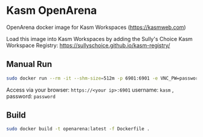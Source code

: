 # Kasm OpenArena
OpenArena docker image for Kasm Workspaces (https://kasmweb.com)

Load this image into Kasm Workspaces by adding the Sully's Choice Kasm Workspace Registry: https://sullyschoice.github.io/kasm-registry/

## Manual Run

```bash
sudo docker run --rm -it --shm-size=512m -p 6901:6901 -e VNC_PW=password sccr.sullyschoice.net/sullyschoice/kasm-openarena:latest
```

Access via your browser: `https://<your ip>:6901` username: `kasm` , password: `password`

## Build
```bash
sudo docker build -t openarena:latest -f Dockerfile .
```
